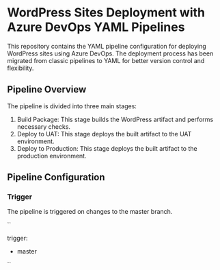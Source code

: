 # WordPress Sites Deployment with Azure DevOps YAML Pipelines

This repository contains the YAML pipeline configuration for deploying WordPress sites using Azure DevOps. The deployment process has been migrated from classic pipelines to YAML for better version control and flexibility.

## Pipeline Overview
The pipeline is divided into three main stages:

1. Build Package: This stage builds the WordPress artifact and performs necessary checks.
2. Deploy to UAT: This stage deploys the built artifact to the UAT environment.
3. Deploy to Production: This stage deploys the built artifact to the production environment.

## Pipeline Configuration
### Trigger
The pipeline is triggered on changes to the master branch.

``

trigger:
- master

``
